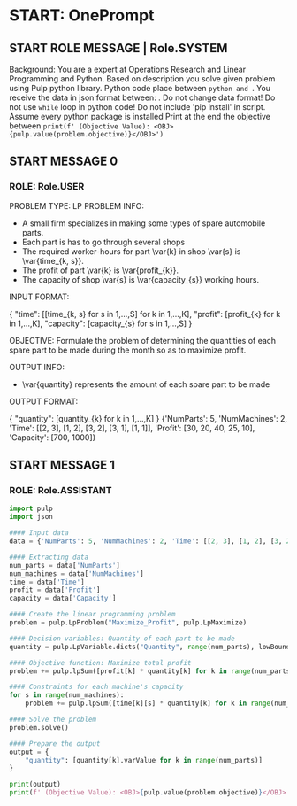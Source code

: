 # START: OnePrompt 
## START ROLE MESSAGE | Role.SYSTEM 
Background: You are a expert at Operations Research and Linear Programming and Python. Based on description you solve given problem using Pulp python library. Python code place between ```python and ```. You receive the data in json format between: <DATA></DATA>. Do not change data format! Do not use `while` loop in python code! Do not include 'pip install' in script. Assume every python package is installed Print at the end the objective between <OBJ></OBJ> `print(f' (Objective Value): <OBJ>{pulp.value(problem.objective)}</OBJ>')`  
## START MESSAGE 0 
### ROLE: Role.USER
<DESCRIPTION>
PROBLEM TYPE: LP
PROBLEM INFO:

- A small firm specializes in making some types of spare automobile parts. 
- Each part is has to go through several shops 
- The required worker-hours for part \var{k} in shop \var{s} is \var{time_{k, s}}.
- The profit of part \var{k} is \var{profit_{k}}.
- The capacity of shop \var{s} is \var{capacity_{s}} working hours.

INPUT FORMAT:

{
	"time": [[time_{k, s} for s in 1,...,S] for k in 1,...,K],
	"profit": [profit_{k} for k in 1,...,K],
	"capacity": [capacity_{s} for s in 1,...,S]
}


OBJECTIVE: Formulate the problem of determining the quantities of each spare part to be made during the month so as to maximize profit.

OUTPUT INFO:

- \var{quantity} represents the amount of each spare part to be made

OUTPUT FORMAT:

{
	"quantity": [quantity_{k} for k in 1,...,K]
}
</DESCRIPTION>
<DATA>
{'NumParts': 5, 'NumMachines': 2, 'Time': [[2, 3], [1, 2], [3, 2], [3, 1], [1, 1]], 'Profit': [30, 20, 40, 25, 10], 'Capacity': [700, 1000]}</DATA>


## START MESSAGE 1 
### ROLE: Role.ASSISTANT
```python
import pulp
import json

#### Input data
data = {'NumParts': 5, 'NumMachines': 2, 'Time': [[2, 3], [1, 2], [3, 2], [3, 1], [1, 1]], 'Profit': [30, 20, 40, 25, 10], 'Capacity': [700, 1000]}

#### Extracting data
num_parts = data['NumParts']
num_machines = data['NumMachines']
time = data['Time']
profit = data['Profit']
capacity = data['Capacity']

#### Create the linear programming problem
problem = pulp.LpProblem("Maximize_Profit", pulp.LpMaximize)

#### Decision variables: Quantity of each part to be made
quantity = pulp.LpVariable.dicts("Quantity", range(num_parts), lowBound=0, cat='Continuous')

#### Objective function: Maximize total profit
problem += pulp.lpSum([profit[k] * quantity[k] for k in range(num_parts)]), "Total_Profit"

#### Constraints for each machine's capacity
for s in range(num_machines):
    problem += pulp.lpSum([time[k][s] * quantity[k] for k in range(num_parts)]) <= capacity[s], f"Capacity_Constraint_{s+1}"

#### Solve the problem
problem.solve()

#### Prepare the output
output = {
    "quantity": [quantity[k].varValue for k in range(num_parts)]
}

print(output)
print(f' (Objective Value): <OBJ>{pulp.value(problem.objective)}</OBJ>')
```

